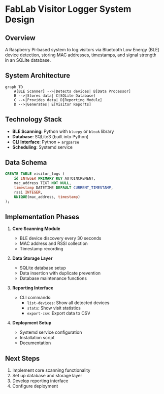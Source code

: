 # FabLab Visitor Logger System Design

## Overview
A Raspberry Pi-based system to log visitors via Bluetooth Low Energy (BLE) device detection, storing MAC addresses, timestamps, and signal strength in an SQLite database.

## System Architecture
```mermaid
graph TD
    A[BLE Scanner] -->|Detects devices| B[Data Processor]
    B -->|Stores data| C[SQLite Database]
    C -->|Provides data| D[Reporting Module]
    D -->|Generates| E[Visitor Reports]
```

## Technology Stack
- **BLE Scanning**: Python with `bluepy` or `bleak` library
- **Database**: SQLite3 (built into Python)
- **CLI Interface**: Python + `argparse`
- **Scheduling**: Systemd service

## Data Schema
```sql
CREATE TABLE visitor_logs (
    id INTEGER PRIMARY KEY AUTOINCREMENT,
    mac_address TEXT NOT NULL,
    timestamp DATETIME DEFAULT CURRENT_TIMESTAMP,
    rssi INTEGER,
    UNIQUE(mac_address, timestamp)
);
```

## Implementation Phases

1. **Core Scanning Module**
   - BLE device discovery every 30 seconds
   - MAC address and RSSI collection
   - Timestamp recording

2. **Data Storage Layer**
   - SQLite database setup
   - Data insertion with duplicate prevention
   - Database maintenance functions

3. **Reporting Interface**
   - CLI commands:
     - `list-devices`: Show all detected devices
     - `stats`: Show visit statistics
     - `export-csv`: Export data to CSV

4. **Deployment Setup**
   - Systemd service configuration
   - Installation script
   - Documentation

## Next Steps
1. Implement core scanning functionality
2. Set up database and storage layer
3. Develop reporting interface
4. Configure deployment
